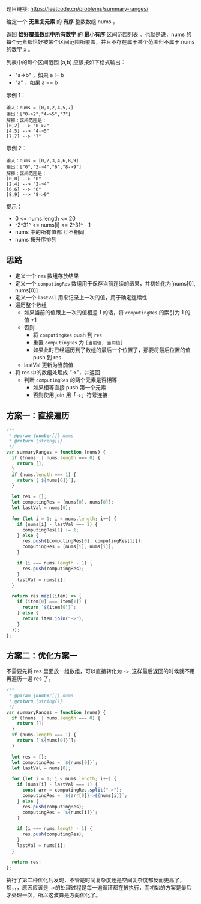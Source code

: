 题目链接: https://leetcode.cn/problems/summary-ranges/

给定一个 **无重复元素** 的 **有序** 整数数组 nums 。

返回 **恰好覆盖数组中所有数字** 的 **最小有序** 区间范围列表 。也就是说，nums 的每个元素都恰好被某个区间范围所覆盖，并且不存在属于某个范围但不属于 nums 的数字 x 。

列表中的每个区间范围 [a,b] 应该按如下格式输出：

- "a->b" ，如果 a != b
- "a" ，如果 a == b

示例 1：

```
输入：nums = [0,1,2,4,5,7]
输出：["0->2","4->5","7"]
解释：区间范围是：
[0,2] --> "0->2"
[4,5] --> "4->5"
[7,7] --> "7"
```

示例 2：

```
输入：nums = [0,2,3,4,6,8,9]
输出：["0","2->4","6","8->9"]
解释：区间范围是：
[0,0] --> "0"
[2,4] --> "2->4"
[6,6] --> "6"
[8,9] --> "8->9"
```

提示：

- 0 <= nums.length <= 20
- -2^31^ <= nums[i] <= 2^31^ - 1
- nums 中的所有值都 互不相同
- nums 按升序排列

## 思路

- 定义一个 `res` 数组存放结果
- 定义一个 `computingRes` 数组用于保存当前连续的结果，并初始化为[nums[0], nums[0]]
- 定义一个 `lastVal` 用来记录上一次的值，用于确定连续性
- 遍历整个数组
  - 如果当前的值跟上一次的值相差 1 的话，将 `computingRes` 的索引为 1 的值 +1
  - 否则
    - 将 `computingRes` push 到 `res`
    - 重置 `computingRes` 为 `[当前值, 当前值]`
    - 如果此时已经遍历到了数组的最后一个位置了，那要将最后位置的值 push 到 res
  - lastVal 更新为当前值
- 将 res 中的数组处理成 “->”，并返回
  - 判断 `computingRes` 的两个元素是否相等
    - 如果相等直接 push 第一个元素
    - 否则使用 join 用「->」符号连接

## 方案一：直接遍历

```javascript
/**
 * @param {number[]} nums
 * @return {string[]}
 */
var summaryRanges = function (nums) {
  if (!nums || nums.length === 0) {
    return [];
  }
  if (nums.length === 1) {
    return [`${nums[0]}`];
  }

  let res = [];
  let computingRes = [nums[0], nums[0]];
  let lastVal = nums[0];

  for (let i = 1; i < nums.length; i++) {
    if (nums[i] - lastVal === 1) {
      computingRes[1] += 1;
    } else {
      res.push([computingRes[0], computingRes[1]]);
      computingRes = [nums[i], nums[i]];
    }

    if (i === nums.length - 1) {
      res.push(computingRes);
    }
    lastVal = nums[i];
  }

  return res.map((item) => {
    if (item[0] === item[1]) {
      return `${item[0]}`;
    } else {
      return item.join("->");
    }
  });
};
```

## 方案二：优化方案一

不需要先将 res 里面放一组数组，可以直接转化为 `->` ,这样最后返回的时候就不用再遍历一遍 res 了。

```javascript
/**
 * @param {number[]} nums
 * @return {string[]}
 */
var summaryRanges = function (nums) {
  if (!nums || nums.length === 0) {
    return [];
  }
  if (nums.length === 1) {
    return [`${nums[0]}`];
  }

  let res = [];
  let computingRes = `${nums[0]}`;
  let lastVal = nums[0];

  for (let i = 1; i < nums.length; i++) {
    if (nums[i] - lastVal === 1) {
      const arr = computingRes.split("->");
      computingRes = `${arr[0]}->${nums[i]}`;
    } else {
      res.push(computingRes);
      computingRes = `${nums[i]}`;
    }

    if (i === nums.length - 1) {
      res.push(computingRes);
    }
    lastVal = nums[i];
  }

  return res;
};
```

执行了第二种优化后发现，不管是时间复杂度还是空间复杂度都反而更高了，额，，，原因应该是 `->`的处理过程是每一遍循环都在被执行，而初始的方案是最后才处理一次，所以这波算是方向优化了。
